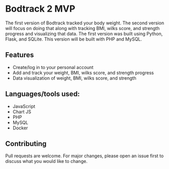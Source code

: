 # Bodtrack 2 MVP

The first version of Bodtrack tracked your body weight. The second version will focus on doing that along with tracking BMI, wilks score, and strength progress and visualizing that data. The first version was built using Python, Flask, and SQLite. This version will be built with PHP and MySQL.

## Features

- Create/log in to your personal account
- Add and track your weight, BMI, wilks score, and strength progress
- Data visualization of weight, BMI, wilks score, and strength

## Languages/tools used:

- JavaScript
- Chart JS
- PHP
- MySQL
- Docker

## Contributing

Pull requests are welcome. For major changes, please open an issue first to discuss what you would like to change.
